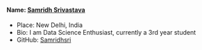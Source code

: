 
#### Name: [Samridh Srivastava](https://github.com/samridhsri)

- Place: New Delhi, India
- Bio: I am Data Science Enthusiast, currently a 3rd year student
- GitHub: [Samridhsri](https://github.com/samridhsri)

